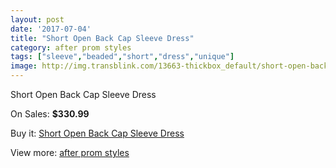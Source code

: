 ```yaml
---
layout: post
date: '2017-07-04'
title: "Short Open Back Cap Sleeve Dress"
category: after prom styles
tags: ["sleeve","beaded","short","dress","unique"]
image: http://img.transblink.com/13663-thickbox_default/short-open-back-cap-sleeve-dress.jpg
---
```

Short Open Back Cap Sleeve Dress

On Sales: **$330.99**
<a href="https://www.transblink.com/en/after-prom-styles/4379-short-open-back-cap-sleeve-dress.html"><amp-img layout="responsive" width="600" height="600" src="//img.transblink.com/13663-thickbox_default/short-open-back-cap-sleeve-dress.jpg" alt="Short Open Back Cap Sleeve Dress 0" /></a>
<a href="https://www.transblink.com/en/after-prom-styles/4379-short-open-back-cap-sleeve-dress.html"><amp-img layout="responsive" width="600" height="600" src="//img.transblink.com/13666-thickbox_default/short-open-back-cap-sleeve-dress.jpg" alt="Short Open Back Cap Sleeve Dress 1" /></a>
<a href="https://www.transblink.com/en/after-prom-styles/4379-short-open-back-cap-sleeve-dress.html"><amp-img layout="responsive" width="600" height="600" src="//img.transblink.com/13665-thickbox_default/short-open-back-cap-sleeve-dress.jpg" alt="Short Open Back Cap Sleeve Dress 2" /></a>
<a href="https://www.transblink.com/en/after-prom-styles/4379-short-open-back-cap-sleeve-dress.html"><amp-img layout="responsive" width="600" height="600" src="//img.transblink.com/13664-thickbox_default/short-open-back-cap-sleeve-dress.jpg" alt="Short Open Back Cap Sleeve Dress 3" /></a>

Buy it: [Short Open Back Cap Sleeve Dress](https://www.transblink.com/en/after-prom-styles/4379-short-open-back-cap-sleeve-dress.html "Short Open Back Cap Sleeve Dress")

View more: [after prom styles](https://www.transblink.com/en/55-after-prom-styles "after prom styles")